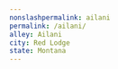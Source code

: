 ```yaml
---
﻿nonslashpermalink: ailani
permalink: /ailani/
alley: Ailani
city: Red Lodge
state: Montana
---
```


